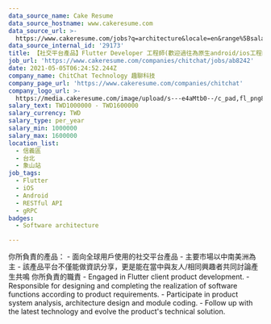 ```yaml
---
data_source_name: Cake Resume
data_source_hostname: www.cakeresume.com
data_source_url: >-
  https://www.cakeresume.com/jobs?q=architecture&locale=en&range%5Bsalary_range%5D%5Bmin%5D=1000000&page=4
data_source_internal_id: '29173'
title: 【社交平台產品】Flutter Developer 工程師(歡迎過往為原生android/ios工程師轉任Flutter工程師)
job_url: 'https://www.cakeresume.com/companies/chitchat/jobs/ab8242'
date: 2021-05-05T06:24:52.244Z
company_name: ChitChat Technology 趣聊科技
company_page_url: 'https://www.cakeresume.com/companies/chitchat'
company_logo_url: >-
  https://media.cakeresume.com/image/upload/s---e4aMtb0--/c_pad,fl_png8,h_200,w_200/v1611041288/fmycuy3b1z20x0t45qxd.png
salary_text: TWD1000000 - TWD1600000
salary_currency: TWD
salary_type: per_year
salary_min: 1000000
salary_max: 1600000
location_list:
  - 信義區
  - 台北
  - 象山站
job_tags:
  - Flutter
  - iOS
  - Android
  - RESTful API
  - gRPC
badges:
  - Software architecture

---
```


你所負責的產品： - 面向全球用戶使用的社交平台產品 - 主要市場以中南美洲為主 - 該產品平台不僅能做資訊分享，更是能在當中與友人/相同興趣者共同討論產生共鳴 你所負責的職責 - Engaged in Flutter client product development. - Responsible for designing and completing the realization of software functions according to product requirements. - Participate in product system analysis, architecture design and module coding. - Follow up with the latest technology and evolve the product's technical solution.